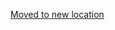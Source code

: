 [Moved to new location](https://github.com/DataTalksClub/machine-learning-zoomcamp/blob/master/cohorts/2021/13-article/README.md)